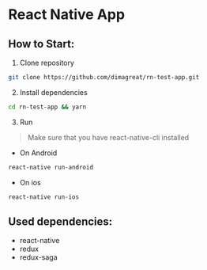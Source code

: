 # React Native App

## How to Start:

1. Clone repository
```bash
git clone https://github.com/dimagreat/rn-test-app.git
```

2. Install dependencies

```bash
cd rn-test-app && yarn
```

3. Run

> Make sure that you have react-native-cli installed

- On Android

```bash
react-native run-android
```

- On ios

```bash
react-native run-ios
```


## Used dependencies:

* react-native
* redux
* redux-saga
